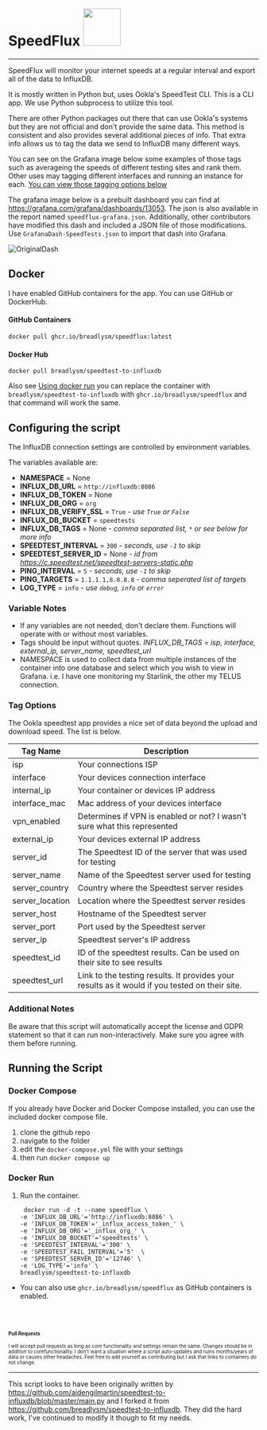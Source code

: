 


# SpeedFlux <img src='https://user-images.githubusercontent.com/3665468/119735610-974a0500-be4a-11eb-9149-dd12ceee03df.png' width='75'>
---

SpeedFlux will monitor your internet speeds at a regular interval and export all of the data to InfluxDB. 

It is mostly written in Python but, uses Ookla's SpeedTest CLI. This is a CLI app. We use Python subprocess to utilize this tool.

There are other Python packages out there that can use Ookla's systems but they are not official and don't provide the same data. This method is consistent and also provides several additional pieces of info. That extra info allows us to tag the data we send to InfluxDB many different ways. 

You can see on the Grafana image below some examples of those tags such as averageing the speeds of different testing sites and rank them. 
Other uses may tagging different interfaces and running an instance for each. [You can view those tagging options below](https://github.com/breadlysm/speedtest-to-influxdb/blob/master/README.md#tag-options) 

 The grafana image below is a prebuilt dashboard you can find at https://grafana.com/grafana/dashboards/13053. The json is also available in the report named `speedflux-grafana.json`. Additionally, other contributors have modified this dash and included a JSON file of those modifications. Use `GrafanaDash-SpeedTests.json` to import that dash into Grafana.

![OriginalDash](https://user-images.githubusercontent.com/3665468/116284820-8038ca00-a75b-11eb-9b30-4a9d26434f8d.png)

## Docker
I have enabled GitHub containers for the app. You can use GitHub or DockerHub. 
#### GitHub Containers
```shell
docker pull ghcr.io/breadlysm/speedflux:latest
```
#### Docker Hub
```shell
docker pull breadlysm/speedtest-to-influxdb
```

Also see [Using docker run](https://github.com/breadlysm/speedtest-to-influxdb#docker-run) you can replace the container with `breadlysm/speedtest-to-influxdb` with `ghcr.io/breadlysm/speedflux` and that command will work the same. 

## Configuring the script

The InfluxDB connection settings are controlled by environment variables.

The variables available are:
- **NAMESPACE** = None
- **INFLUX_DB_URL** = `http://influxdb:8086`
- **INFLUX_DB_TOKEN** = None
- **INFLUX_DB_ORG** = `org`
- **INFLUX_DB_VERIFY_SSL** = `True` - *use `True` or `False`*
- **INFLUX_DB_BUCKET** = `speedtests`
- **INFLUX_DB_TAGS** = None - *comma separated list, `*` or see below for more info*
- **SPEEDTEST_INTERVAL** = `300` - *seconds, use `-1` to skip*
- **SPEEDTEST_SERVER_ID** = None - *id from https://c.speedtest.net/speedtest-servers-static.php*
- **PING_INTERVAL** = `5` - *seconds, use `-1` to skip*
- **PING_TARGETS** = `1.1.1.1,8.8.8.8` - *comma seperated list of targets*
- **LOG_TYPE** = `info` - *use `debug`, `info` or `error`*

### Variable Notes
- If any variables are not needed, don't declare them. Functions will operate with or without most variables. 
- Tags should be input without quotes. *INFLUX_DB_TAGS = isp, interface, external_ip, server_name, speedtest_url*
- NAMESPACE is used to collect data from multiple instances of the container into one database and select which you wish to view in Grafana. i.e. I have one monitoring my Starlink, the other my TELUS connection.
  
### Tag Options
The Ookla speedtest app provides a nice set of data beyond the upload and download speed. The list is below. 

| Tag Name 	| Description 	|
|-	|-	|
| isp 	| Your connections ISP 	|
| interface 	| Your devices connection interface 	|
| internal_ip 	| Your container or devices IP address 	|
| interface_mac 	| Mac address of your devices interface 	|
| vpn_enabled 	| Determines if VPN is enabled or not? I wasn't sure what this represented 	|
| external_ip 	| Your devices external IP address 	|
| server_id 	| The Speedtest ID of the server that  was used for testing 	|
| server_name 	| Name of the Speedtest server used  for testing 	|
| server_country 	| Country where the Speedtest server  resides 	|
| server_location | Location where the Speedtest server  resides  |
| server_host 	| Hostname of the Speedtest server 	|
| server_port 	| Port used by the Speedtest server 	|
| server_ip 	| Speedtest server's IP address 	|
| speedtest_id 	| ID of the speedtest results. Can be  used on their site to see results 	|
| speedtest_url 	| Link to the testing results. It provides your results as it would if you tested on their site.  	|

### Additional Notes
Be aware that this script will automatically accept the license and GDPR statement so that it can run non-interactively. Make sure you agree with them before running.

## Running the Script

### Docker Compose
If you already have Docker and Docker Compose installed, you can use the included docker compose file. 
1. clone the github repo
2. navigate to the folder 
3. edit the `docker-compose.yml` file with your settings
4. then run `docker compose up`
### Docker Run 

1. Run the container.
    ```
     docker run -d -t --name speedflux \
    -e 'INFLUX_DB_URL'='http://influxdb:8086' \
    -e 'INFLUX_DB_TOKEN'='_influx_access_token_' \
    -e 'INFLUX_DB_ORG'='_influx_org_' \
    -e 'INFLUX_DB_BUCKET'='speedtests' \
    -e 'SPEEDTEST_INTERVAL'='300' \
    -e 'SPEEDTEST_FAIL_INTERVAL'='5'  \
    -e 'SPEEDTEST_SERVER_ID'='12746' \
    -e 'LOG_TYPE'='info' \
    breadlysm/speedtest-to-influxdb
    ```
- You can also use `ghcr.io/breadlysm/speedflux` as GitHub containers is enabled. 
<br>
<br>

<sup><sub>**Pull Requests**</sub></sup>

<sub><sup>I will accept pull requests as long as core functionality and settings remain the same. Changes should be in addition to corefunctionality. I don't want a situation where a script auto-updates and ruins months/years of data or causes other headaches. Feel free to add yourself as contributing but I ask that links to containers do not change.</sub></sup>

---

This script looks to have been originally written by https://github.com/aidengilmartin/speedtest-to-influxdb/blob/master/main.py and I forked it from https://github.com/breadlysm/speedtest-to-influxdb. They did the hard work, I've continued to modify it though to fit my needs.
